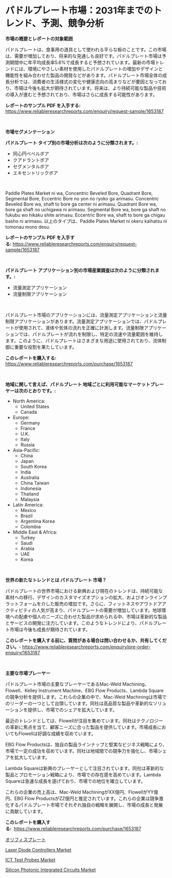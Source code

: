 <p><h1>パドルプレート市場：2031年までのトレンド、予測、競争分析</h1></p><p><strong>市場の概要とレポートの対象範囲</strong></p>
<p><p>パドルプレートは、食事用の道具として使われる平らな板のことです。この市場は、需要が増加しており、将来的な見通しも良好です。パドルプレート市場は予測期間中に年平均成長率5.6%で成長すると予想されています。最新の市場トレンドには、環境にやさしい素材を使用したパドルプレートの増加やデザインと機能性を組み合わせた製品の開発などがあります。パドルプレート市場全体の成長分析では、消費者の生活様式の変化や健康志向の高まりなどが要因となっており、市場は今後も拡大が期待されています。将来は、より持続可能な製品や技術の導入が進むと予想されており、市場はさらに成長する可能性があります。</p></p>
<p><strong>レポートのサンプル PDF を入手する:</strong> <a href="https://www.reliableresearchreports.com/enquiry/request-sample/1653187">https://www.reliableresearchreports.com/enquiry/request-sample/1653187</a></p>
<p>&nbsp;</p>
<p><strong>市場セグメンテーション</strong></p>
<p><strong>パドルプレート タイプ別の市場分析は次のように分類されます。:</strong></p>
<p><ul><li>同心円ベベルボア</li><li>クアドラントボア</li><li>セグメンタルボア</li><li>エキセントリックボア</li></ul></p>
<p>&nbsp;</p>
<p><p>Paddle Plates Market ni wa, Concentric Beveled Bore, Quadrant Bore, Segmental Bore, Eccentric Bore no yon no ryoko ga arimasu. Concentric Beveled Bore wa, shaft to bore ga center ni arimasu. Quadrant Bore wa, bore ga shaft no uchigawa ni arimasu. Segmental Bore wa, bore ga shaft no fukubu wo hikaku shite arimasu. Eccentric Bore wa, shaft to bore ga chigau basho ni arimasu. 以上のタイプは、Paddle Plates Market ni okeru kaihatsu ni tomonau mono desu.</p></p>
<p><strong>レポートのサンプル PDF を入手する:</strong>&nbsp;<a href="https://www.reliableresearchreports.com/enquiry/request-sample/1653187">https://www.reliableresearchreports.com/enquiry/request-sample/1653187</a></p>
<p>&nbsp;</p>
<p><strong> パドルプレート アプリケーション別の市場産業調査は次のように分類されます。:</strong></p>
<p><ul><li>流量測定アプリケーション</li><li>流量制限アプリケーション</li></ul></p>
<p>&nbsp;</p>
<p><p>パドルプレート市場のアプリケーションには、流量測定アプリケーションと流量制限アプリケーションがあります。流量測定アプリケーションでは、パドルプレートが使用されて、液体や気体の流れを正確に計測します。流量制限アプリケーションでは、パドルプレートが流れを制限し、特定の流速や流量範囲を維持します。このように、パドルプレートはさまざまな用途に使用されており、流体制御に重要な役割を果たしています。</p></p>
<p><strong>このレポートを購入する:</strong>&nbsp; <a href="https://www.reliableresearchreports.com/purchase/1653187">https://www.reliableresearchreports.com/purchase/1653187</a></p>
<p>&nbsp;</p>
<p><strong>地域に関して言えば、パドルプレート 地域ごとに利用可能なマーケットプレーヤーは次のとおりです。:</strong></p>
<p><ul>
    <li>
        North America:
        <ul>
            <li>United States</li>
            <li>Canada</li>
        </ul>
    </li>
    <li>
        Europe:
        <ul>
            <li>Germany</li>
            <li>France</li>
            <li>U.K.</li>
            <li>Italy</li>
            <li>Russia</li>
        </ul>
    </li>
    <li>
        Asia-Pacific:
        <ul>
            <li>China</li>
            <li>Japan</li>
            <li>South Korea</li>
            <li>India</li>
            <li>Australia</li>
            <li>China Taiwan</li>
            <li>Indonesia</li>
            <li>Thailand</li>
            <li>Malaysia</li>
        </ul>
    </li>
    <li>
        Latin America:
        <ul>
            <li>Mexico</li>
            <li>Brazil</li>
            <li>Argentina Korea</li>
            <li>Colombia</li>
        </ul>
    </li>
    <li>
        Middle East & Africa:
        <ul>
            <li>Turkey</li>
            <li>Saudi</li>
            <li>Arabia</li>
            <li>UAE</li>
            <li>Korea</li>
        </ul>
    </li>
    </ul></p>
<p>&nbsp;</p>
<p><strong>世界の新たなトレンドとは パドルプレート 市場？</strong></p>
<p><p>パドルプレートの世界市場における新興および現在のトレンドは、持続可能な素材への移行、デザインのカスタマイズオプションの拡大、およびオンラインプラットフォームを介した販売の増加です。さらに、フィットネスやアウトドアアクティビティの人気が高まり、パドルプレートの需要が増加しています。地球環境への配慮や個人のニーズに合わせた製品が求められる中、市場は革新的な製品とサービスの開発に注力しています。このようなトレンドにより、パドルプレート市場は今後も成長が期待されています。</p></p>
<p><strong>このレポートを購入する前に、質問がある場合は問い合わせるか、共有してください。</strong>- <a href="https://www.reliableresearchreports.com/enquiry/pre-order-enquiry/1653187">https://www.reliableresearchreports.com/enquiry/pre-order-enquiry/1653187</a></p>
<p>&nbsp;</p>
<p><strong>主要な市場プレーヤー</strong></p>
<p><p>パドルプレート市場の主要なプレーヤーであるMac-Weld Machining、Flowell、Kelley Instrument Machine、EBG Flow Products、Lambda Squareの競争分析を提供します。これらの企業の中で、Mac-Weld Machiningは市場でのリーダーの一つとして台頭しています。同社は高品質な製品や革新的なソリューションを提供し、市場でのシェアを拡大しています。</p><p>最近のトレンドとしては、Flowellが注目を集めています。同社はテクノロジーの革新に焦点を当て、顧客ニーズに合った製品を提供しています。市場成長においてもFlowellは好調な成績を収めています。</p><p>EBG Flow Productsは、独自の製品ラインナップと堅実なビジネス戦略により、市場で一定の成功を収めています。同社は地域間での競争力を強化し、市場シェアを拡大しています。</p><p>Lambda Squareは新興のプレーヤーとして注目されています。同社は革新的な製品とプロモーション戦略により、市場での存在感を高めています。Lambda Squareは急速な成長を遂げており、市場での地位を確立しています。</p><p>これらの企業の売上高は、Mac-Weld MachiningがXX億円、FlowellがYY億円、EBG Flow ProductsがZZ億円と推定されています。これらの企業は競争激化するパドルプレート市場でそれぞれ独自の戦略を展開し、市場の成長と発展に貢献しています。</p></p>
<p><strong>このレポートを購入する:</strong>&nbsp;&nbsp;<a href="https://www.reliableresearchreports.com/purchase/1653187">https://www.reliableresearchreports.com/purchase/1653187</a></p>
<p><p><a href="https://github.com/Sophiaard2003/Market-Research-Report-List-1/blob/main/837496310672.md">オリフィスプレート</a></p><p><a href="https://github.com/josesg55/Market-Research-Report-List-2/blob/main/laser-diode-controllers-market.md">Laser Diode Controllers Market</a></p><p><a href="https://github.com/indrystar/Market-Research-Report-List-2/blob/main/ict-test-probes-market.md">ICT Test Probes Market</a></p><p><a href="https://github.com/mancsybtousav/Market-Research-Report-List-1/blob/main/silicon-photonic-integrated-circuits-market.md">Silicon Photonic Integrated Circuits Market</a></p></p>